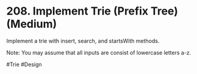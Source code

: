 # 208. Implement Trie (Prefix Tree) (Medium)

Implement a trie with insert, search, and startsWith methods.

Note:
You may assume that all inputs are consist of lowercase letters a-z.

#Trie #Design
